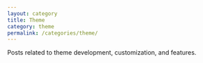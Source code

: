 ```yaml
---
layout: category
title: Theme
category: theme
permalink: /categories/theme/
---
```


Posts related to theme development, customization, and features.